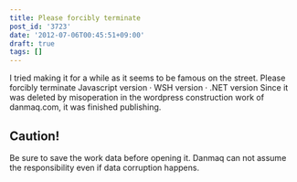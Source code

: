 ```yaml
---
title: Please forcibly terminate
post_id: '3723'
date: '2012-07-06T00:45:51+09:00'
draft: true
tags: []
---
```


I tried making it for a while as it seems to be famous on the street. Please forcibly terminate Javascript version · WSH version · .NET version Since it was deleted by misoperation in the wordpress construction work of danmaq.com, it was finished publishing.

## Caution!

Be sure to save the work data before opening it. Danmaq can not assume the responsibility even if data corruption happens.
